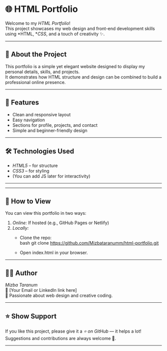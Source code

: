 # 🌐 HTML Portfolio

Welcome to my *HTML Portfolio*!  
This project showcases my web design and front-end development skills using *HTML, **CSS*, and a touch of creativity ✨.

---

## 🧩 About the Project
This portfolio is a simple yet elegant website designed to display my personal details, skills, and projects.  
It demonstrates how HTML structure and design can be combined to build a professional online presence.

---

## 🎨 Features
- Clean and responsive layout  
- Easy navigation  
- Sections for profile, projects, and contact  
- Simple and beginner-friendly design  

---

## 🛠 Technologies Used
- *HTML5* – for structure  
- *CSS3* – for styling  
- (You can add JS later for interactivity)

---

---

## 🚀 How to View
You can view this portfolio in two ways:
1. *Online:* If hosted (e.g., GitHub Pages or Netlify)
2. *Locally:*  
   - Clone the repo:  
     bash
     git clone https://github.com/Mizbataranumm/html-portfolio.git
       
   - Open index.html in your browser.

---

## 👩‍💻 Author
*Mizba Taranum*  
💌 [Your Email or LinkedIn link here]  
📍 Passionate about web design and creative coding.

---

## ⭐ Show Support
If you like this project, please give it a *⭐ on GitHub* — it helps a lot!  
Suggestions and contributions are always welcome 💬.

---
